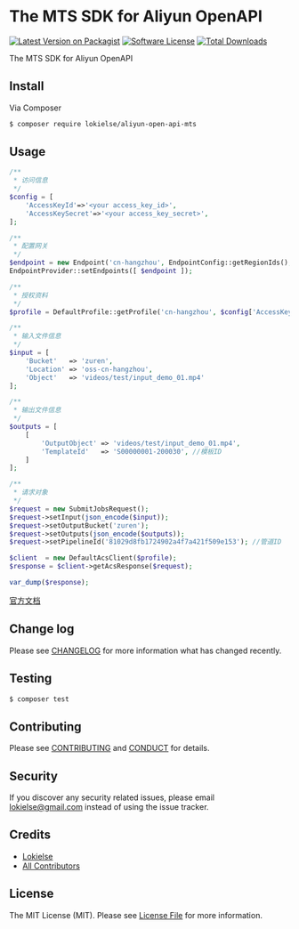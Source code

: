 The MTS SDK for Aliyun OpenAPI
==============================

[![Latest Version on Packagist][ico-version]][link-packagist]
[![Software License][ico-license]](LICENSE.md)
[![Total Downloads][ico-downloads]][link-downloads]


The MTS SDK for Aliyun OpenAPI

## Install

Via Composer

``` bash
$ composer require lokielse/aliyun-open-api-mts
```

## Usage

```php
/**
 * 访问信息
 */
$config = [
	'AccessKeyId'=>'<your access_key_id>',
	'AccessKeySecret'=>'<your access_key_secret>',
];

/**
 * 配置网关
 */
$endpoint = new Endpoint('cn-hangzhou', EndpointConfig::getRegionIds(), EndpointConfig::getProductDomains());
EndpointProvider::setEndpoints([ $endpoint ]);

/**
 * 授权资料
 */
$profile = DefaultProfile::getProfile('cn-hangzhou', $config['AccessKeyId'], $config['AccessKeySecret']);

/**
 * 输入文件信息
 */
$input = [
	'Bucket'   => 'zuren',
	'Location' => 'oss-cn-hangzhou',
	'Object'   => 'videos/test/input_demo_01.mp4'
];

/**
 * 输出文件信息
 */
$outputs = [
	[
		'OutputObject' => 'videos/test/input_demo_01.mp4',
		'TemplateId'   => 'S00000001-200030', //模板ID
	]
];

/**
 * 请求对象
 */
$request = new SubmitJobsRequest();
$request->setInput(json_encode($input));
$request->setOutputBucket('zuren');
$request->setOutputs(json_encode($outputs));
$request->setPipelineId('81029d8fb1724902a4f7a421f509e153'); //管道ID

$client  = new DefaultAcsClient($profile);
$response = $client->getAcsResponse($request);

var_dump($response);
```

[官方文档](https://help.aliyun.com/document_detail/mts/api-reference/trans-ossfile/SubmitJobs.html)


## Change log

Please see [CHANGELOG](CHANGELOG.md) for more information what has changed recently.

## Testing

``` bash
$ composer test
```

## Contributing

Please see [CONTRIBUTING](CONTRIBUTING.md) and [CONDUCT](CONDUCT.md) for details.

## Security

If you discover any security related issues, please email lokielse@gmail.com instead of using the issue tracker.

## Credits

- [Lokielse][link-author]
- [All Contributors][link-contributors]

## License

The MIT License (MIT). Please see [License File](LICENSE.md) for more information.

[ico-version]: https://img.shields.io/packagist/v/lokielse/aliyun-open-api-mts.svg?style=flat-square
[ico-license]: https://img.shields.io/badge/license-MIT-brightgreen.svg?style=flat-square
[ico-travis]: https://img.shields.io/travis/lokielse/aliyun-open-api-mts/master.svg?style=flat-square
[ico-scrutinizer]: https://img.shields.io/scrutinizer/coverage/g/lokielse/aliyun-open-api-mts.svg?style=flat-square
[ico-code-quality]: https://img.shields.io/scrutinizer/g/lokielse/aliyun-open-api-mts.svg?style=flat-square
[ico-downloads]: https://img.shields.io/packagist/dt/lokielse/aliyun-open-api-mts.svg?style=flat-square

[link-packagist]: https://packagist.org/packages/lokielse/aliyun-open-api-mts
[link-travis]: https://travis-ci.org/lokielse/aliyun-open-api-mts
[link-scrutinizer]: https://scrutinizer-ci.com/g/lokielse/aliyun-open-api-mts/code-structure
[link-code-quality]: https://scrutinizer-ci.com/g/lokielse/aliyun-open-api-mts
[link-downloads]: https://packagist.org/packages/lokielse/aliyun-open-api-mts
[link-author]: https://github.com/lokielse
[link-contributors]: ../../contributors